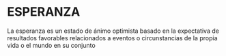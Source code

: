 # ESPERANZA
La esperanza es un estado de ánimo optimista basado en la expectativa de resultados favorables relacionados a eventos o circunstancias de la propia vida o el mundo en su conjunto
